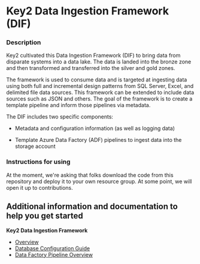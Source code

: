 # Key2 Data Ingestion Framework (DIF)

### Description
Key2 cultivated this Data Ingestion Framework (DIF) to bring data from disparate systems into a data lake.  The data is landed into the bronze zone and then transformed and transferred into the silver and gold zones. 

The framework is used to consume data and is targeted at ingesting data using both full and incremental design patterns from SQL Server, Excel, and delimited file data sources. This framework can be extended to include data sources such as JSON and others.  The goal of the framework is to create a template pipeline and inform those pipelines via metadata.   

The DIF includes two specific components:

- Metadata and configuration information (as well as logging data) 

- Template Azure Data Factory (ADF) pipelines to ingest data into the storage account

### Instructions for using
At the moment, we're asking that folks download the code from this repository and deploy it to your own resource group.  At some point, we will open it up to contributions.

## Additional information and documentation to help you get started

**Key2 Data Ingestion Framework**

- [Overview](https://github.com/Key2Consulting/key2-demo-eia/blob/main/documentation/Key2%20Data%20Ingestion%20Framework%20Overview.docx)
- [Database Configuration Guide](https://github.com/Key2Consulting/key2-demo-eia/blob/main/documentation/Key2%20Data%20Ingestion%20Framework%20-%20Configuration%20Database%20Guide.docx)
- [Data Factory Pipeline Overview](https://github.com/Key2Consulting/key2-demo-eia/blob/main/documentation/Key2%20Data%20Ingestion%20Framework%20-%20ADF%20Pipeline%20Overview.docx)


